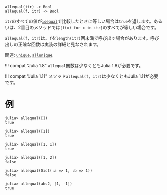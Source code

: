 ```
allequal(itr) -> Bool
allequal(f, itr) -> Bool
```

`itr`のすべての値が[`isequal`](@ref)で比較したときに等しい場合は`true`を返します。あるいは、2番目のメソッドでは`[f(x) for x in itr]`のすべてが等しい場合です。

`allequal(f, itr)`は、`f`を`length(itr)`回未満で呼び出す場合があります。呼び出しの正確な回数は実装の詳細と見なされます。

関連: [`unique`](@ref), [`allunique`](@ref).

!!! compat "Julia 1.8"
    `allequal`関数は少なくともJulia 1.8が必要です。


!!! compat "Julia 1.11"
    メソッド`allequal(f, itr)`は少なくともJulia 1.11が必要です。


# 例

```jldoctest
julia> allequal([])
true

julia> allequal([1])
true

julia> allequal([1, 1])
true

julia> allequal([1, 2])
false

julia> allequal(Dict(:a => 1, :b => 1))
false

julia> allequal(abs2, [1, -1])
true
```
